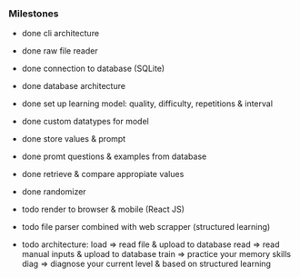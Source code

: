 ### Milestones
- done  cli architecture
- done  raw file reader
- done  connection to database (SQLite)
- done  database architecture
- done  set up learning model: quality, difficulty, repetitions & interval
- done  custom datatypes for model
- done  store values & prompt
- done  promt questions & examples from database
- done  retrieve & compare appropiate values
- done  randomizer
- todo  render to browser & mobile (React JS)
- todo  file parser combined with web scrapper (structured learning)

- todo  architecture:
          load  => read file & upload to database
          read  => read manual inputs & upload to database
          train => practice your memory skills
          diag  => diagnose your current level & based on structured learning
